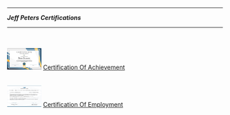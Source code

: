 -------------------------------------

***Jeff Peters Certifications***

-------------------------------------
<html>
<body>
<br>
<br> 
<div class="images">
  <img src="/JeffPeters/JeffPetersCertificationOfAchievement.png" width="80" height="50" alt="Image" />
  <a class="link1" href="https://github.com/DennisMire/test2.github.io/tree/main//JeffPeters/JeffPetersCertificationOfAchievement.png">Certification Of Achievement</a>

</div>
<br> 
<br> 
<div class="images">
  <img src="/JeffPeters/JeffPetersCertificationOfEmployment.png" width="80" height="50" alt="Image" />
  <a class="link1" href="https://github.com/DennisMire/test2.github.io/tree/main/JeffPeters/JeffPetersCertificationOfEmployment.png">Certification Of Employment</a>
</div>
<br>
</body>
</html>







